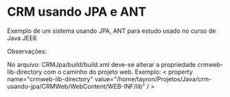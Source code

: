 # CRM usando JPA e ANT
Exemplo de um sistema usando JPA, ANT para estudo usado no curso de Java JEE6

Observações:

No arquivo: CRMJpa/build/build.xml deve-se alterar a propriedade crmweb-lib-directory com o caminho do projeto web.
Exemplo: < property name="crmweb-lib-directory" value="/home/tayron/Projetos/Java/crm-usando-jpa/CRMWeb/WebContent/WEB-INF/lib" / >

